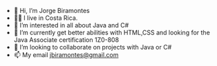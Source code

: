 - 👋 Hi, I’m Jorge Biramontes
- 👨‍💻 I live in Costa Rica.
- 👀 I’m interested in all about Java and C#
- 🌱 I’m currently get better abilities with HTML,CSS and looking for the Java Associate certification 1Z0-808 
- 💞️ I’m looking to collaborate on projects with Java or C#
- 📫 My email jbiramontes@gmail.com 

<!---
jbiramontes/jbiramontes is a ✨ special ✨ repository because its `README.md` (this file) appears on your GitHub profile.
You can click the Preview link to take a look at your changes.
--->
